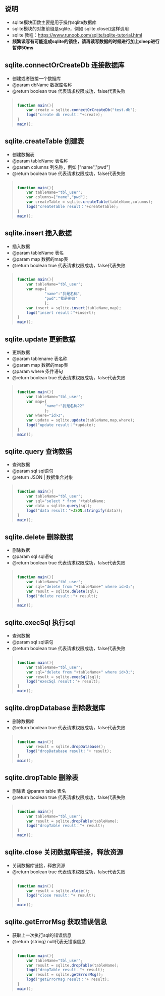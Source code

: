 ## 说明
- sqlite模块函数主要是用于操作sqlite数据库
- sqlite模块的对象前缀是sqlite，例如 sqlite.close()这样调用
- sqlite 教程：https://www.runoob.com/sqlite/sqlite-tutorial.html
- **频繁读写有可能造成sqlite的锁住，请再读写数据的时候进行加上sleep进行暂停50ms**


## sqlite.connectOrCreateDb 连接数据库
 * 创建或者链接一个数据库
 * @param dbName 数据库名称
 * @return boolean true 代表请求权限成功，false代表失败

> ```javascript
>     
> function main(){
>     var create = sqlite.connectOrCreateDb("test.db");
>     logd("create db result："+create);
> }
> main();
> ```

## sqlite.createTable 创建表
 * 创建数据表
 * @param tableName 表名称
 * @param columns 列名称，例如 ["name","pwd"]
 * @return boolean true 代表请求权限成功，false代表失败

> ```javascript
>     
> function main(){
>     var tableName="tbl_user";
>     var columns=["name","pwd"];
>     var createTable = sqlite.createTable(tableName,columns);
>     logd("createTable result："+createTable);
> }
> main();
> ```


## sqlite.insert 插入数据
 * 插入数据
 * @param tableName 表名
 * @param map 数据的map表
 * @return boolean true 代表请求权限成功，false代表失败

> ```javascript
>     
> function main(){
>     var tableName="tbl_user";
>     var map={
>             "name":"我是名称",
>             "pwd":"我是密码"
>             };
>     var insert = sqlite.insert(tableName,map);
>     logd("insert result："+insert);
> }
> main();
> ```



## sqlite.update 更新数据
 * 更新数据
 * @param tablename 表名称
 * @param map 数据的map表
 * @param where 条件语句
 * @return boolean true 代表请求权限成功，false代表失败

> ```javascript
>     
> function main(){
>     var tableName="tbl_user";
>     var map={
>             "name":"我是名称22"
>             };
>     var where="id>3";
>     var update = sqlite.update(tableName,map,where);
>     logd("update result："+update);
> }
> main();
> ```

## sqlite.query 查询数据
 * 查询数据
 * @param sql sql语句
 * @return JSON | 数据集合对象

> ```javascript
>     
> function main(){
>     var tableName="tbl_user";
>     var sql="select * from "+tableName;
>     var data = sqlite.query(sql);
>     logd("data result："+JSON.stringify(data));
> }
> main();
> ```


## sqlite.delete 删除数据
 * 删除数据
 * @param sql sql语句
 * @return boolean true 代表请求权限成功，false代表失败

> ```javascript
>     
> function main(){
>     var tableName="tbl_user";
>     var sql="delete from "+tableName+" where id>3;";
>     var result = sqlite.delete(sql);
>     logd("delete result："+ result);
> }
> main();
> ```




## sqlite.execSql 执行sql
 * 查询数据
 * @param sql sql语句
 * @return boolean true 代表请求权限成功，false代表失败

> ```javascript
>     
> function main(){
>     var tableName="tbl_user";
>     var sql="delete from "+tableName+" where id>3;";
>     var result = sqlite.execSql(sql);
>     logd("execSql result："+ result);
> }
> main();
> ```

## sqlite.dropDatabase 删除数据库
 * 删除数据库
 * @return boolean true 代表请求权限成功，false代表失败

> ```javascript
>     
> function main(){
>     var result = sqlite.dropDatabase();
>     logd("dropDatabase result："+ result);
> }
> main();
> ```

## sqlite.dropTable 删除表
 * 删除表
 @param table 表名
 * @return boolean true 代表请求权限成功，false代表失败

> ```javascript
>     
> function main(){
>     var tableName="tbl_user";
>     var result = sqlite.dropTable(tableName);
>     logd("dropTable result："+ result);
> }
> main();
> ```



## sqlite.close 关闭数据库链接，释放资源
 * 关闭数据库链接，释放资源
 * @return boolean true 代表请求权限成功，false代表失败

> ```javascript
>     
> function main(){
>     var result = sqlite.close();
>     logd("close result："+ result);
> }
> main();
> ```

## sqlite.getErrorMsg 获取错误信息
* 获取上一次执行sql的错误信息
 * @return {string} null代表无错误信息

> ```javascript
>     
> function main(){
>     var tableName="tbl_user";
>     var result = sqlite.dropTable(tableName);
>     logd("dropTable result："+ result);
>     var result = sqlite.getErrorMsg();
>     logd("getErrorMsg result："+ result);
> }
> main();
> ```





